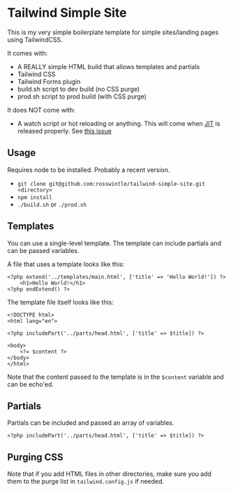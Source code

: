 # Tailwind Simple Site

This is my very simple boilerplate template for simple sites/landing pages using
TailwindCSS.

It comes with:

* A REALLY simple HTML build that allows templates and partials
* Tailwind CSS
* Tailwind Forms plugin
* build.sh script to dev build (no CSS purge)
* prod.sh script to prod build (with CSS purge)

It does NOT come with:

* A watch script or hot reloading or anything. This will come when
[JIT](https://tailwindcss.com/docs/just-in-time-mode) is released properly.
See [this issue](https://github.com/tailwindlabs/tailwindcss/issues/4097)

## Usage

Requires node to be installed. Probably a recent version.

* `git clone git@github.com:rosswintle/tailwind-simple-site.git <directory>`
* `npm install`
* `./build.sh` or `./prod.sh`

## Templates

You can use a single-level template. The template can include partials and can be passed variables.

A file that uses a template looks like this:

```
<?php extend('../templates/main.html', ['title' => 'Hello World!']) ?>
    <h1>Hello World!</h1>
<?php endExtend() ?>
```

The template file itself looks like this:

```
<!DOCTYPE html>
<html lang="en">

<?php includePart('../parts/head.html', ['title' => $title]) ?>

<body>
    <?= $content ?>
</body>
</html>
```

Note that the content passed to the template is in the `$content` variable and can be echo'ed.

## Partials

Partials can be included and passed an array of variables.

```
<?php includePart('../parts/head.html', ['title' => $title]) ?>
```

## Purging CSS

Note that if you add HTML files in other directories, make sure you add them to the purge list in `tailwind.config.js` if needed.
